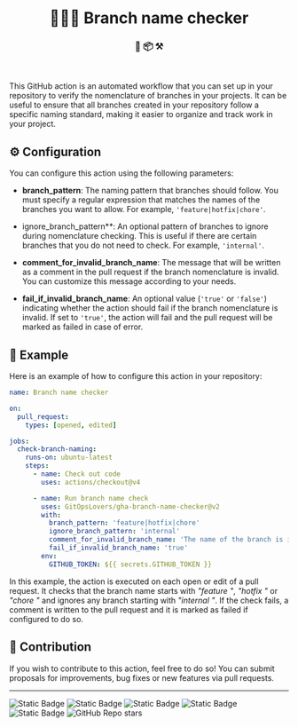 <h1 style="text-align: center;">🌿🕵️‍♂️  Branch name checker</h1>

<h3 style="text-align: center;">🔌 📦 ⚒️</h3>

<br>

This GitHub action is an automated workflow that you can set up in your repository to verify the nomenclature of branches in your projects. It can be useful to ensure that all branches created in your repository follow a specific naming standard, making it easier to organize and track work in your project.

## ⚙️ Configuration

You can configure this action using the following parameters:

- **branch_pattern**: The naming pattern that branches should follow. You must specify a regular expression that matches the names of the branches you want to allow. For example, `'feature|hotfix|chore'`.
  
- ignore_branch_pattern**: An optional pattern of branches to ignore during nomenclature checking. This is useful if there are certain branches that you do not need to check. For example, `'internal'`.
  
- **comment_for_invalid_branch_name**: The message that will be written as a comment in the pull request if the branch nomenclature is invalid. You can customize this message according to your needs.
  
- **fail_if_invalid_branch_name**: An optional value (`'true'` or `'false'`) indicating whether the action should fail if the branch nomenclature is invalid. If set to `'true'`, the action will fail and the pull request will be marked as failed in case of error.

## 📝 Example

Here is an example of how to configure this action in your repository:

```yaml
name: Branch name checker

on:
  pull_request:
    types: [opened, edited]

jobs:
  check-branch-naming:
    runs-on: ubuntu-latest
    steps:
      - name: Check out code
        uses: actions/checkout@v4

      - name: Run branch name check
        uses: GitOpsLovers/gha-branch-name-checker@v2
        with:
          branch_pattern: 'feature|hotfix|chore'
          ignore_branch_pattern: 'internal'
          comment_for_invalid_branch_name: 'The name of the branch is invalid'
          fail_if_invalid_branch_name: 'true'
        env:
          GITHUB_TOKEN: ${{ secrets.GITHUB_TOKEN }}
```

In this example, the action is executed on each open or edit of a pull request. It checks that the branch name starts with *"feature "*, *"hotfix "* or *"chore "* and ignores any branch starting with *"internal "*. If the check fails, a comment is written to the pull request and it is marked as failed if configured to do so.

## 👥 Contribution

If you wish to contribute to this action, feel free to do so! You can submit proposals for improvements, bug fixes or new features via pull requests.




<hr>

![Static Badge](https://img.shields.io/badge/PRs-welcome-orange) ![Static Badge](https://img.shields.io/badge/License-MIT-pink) ![Static Badge](https://img.shields.io/badge/release-3.0.0-blue) ![Static Badge](https://img.shields.io/badge/Node-20.11.0-green) ![Static Badge](https://img.shields.io/badge/NPM-10.2.4-red) ![GitHub Repo stars](https://img.shields.io/github/stars/GitOpsLovers/gha-branch-name-checker)

 

